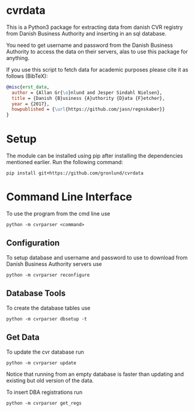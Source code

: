 # cvrdata
This is a Python3 package for extracting data from danish CVR registry from Danish Business Authority and inserting in an sql database.


You need to get username and password from the Danish Business Authority to access the data on their servers, alas to use this package for anything.


If you use this script to fetch data for academic purposes please cite it as follows (BibTeX):
```bibtex
@misc{erst_data,
  author = {Allan Gr{\o}nlund and Jesper Sindahl Nielsen},
  title = {Danish {B}usiness {A}uthority {D}ata {F}etcher},
  year = {2017},
  howpublished = {\url{https://github.com/jasn/regnskaber}}
}
```

# Setup
The module can be installed using pip after installing the dependencies mentioned earlier.
Run the following command:

``pip install git+https://github.com/gronlund/cvrdata``


#  Command Line Interface
To use the program from the cmd line use

``python -m cvrparser <command> ``

## Configuration
To setup database and username and password to use to download from Danish Business Authority servers use

``python -m cvrparser reconfigure``

## Database Tools
To create the database tables use

``python -m cvrparser dbsetup -t``

## Get Data
To update the cvr database run

``python -m cvrparser update ``

Notice that running from an empty database is faster than updating and existing but old version of the data.

To insert DBA registrations run

``python -m cvrparser get_regs ``
